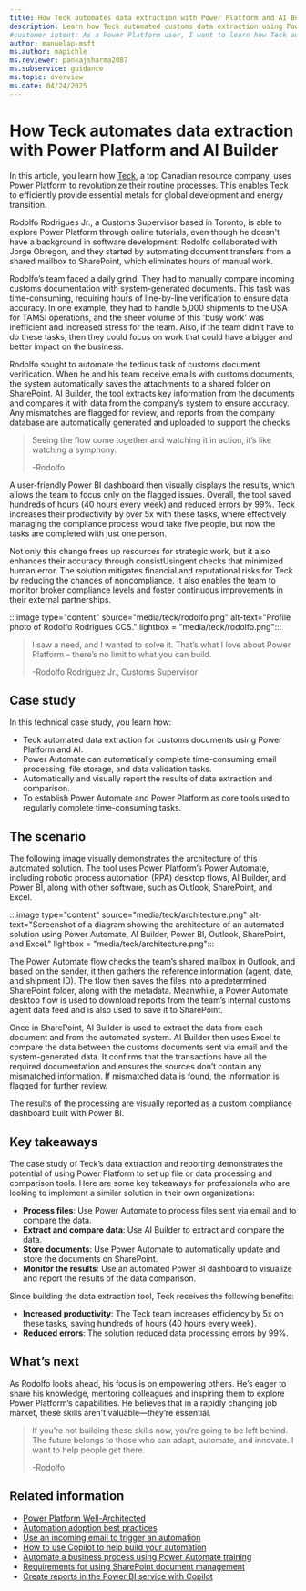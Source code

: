 ```yaml
---
title: How Teck automates data extraction with Power Platform and AI Builder
description: Learn how Teck automated customs data extraction using Power Platform and AI Builder, saving 40 hours weekly and reducing errors by 99%.
#customer intent: As a Power Platform user, I want to learn how Teck automated data extraction using Power Platform and AI Builder so that I can implement similar solutions to save time and reduce errors.
author: manuelap-msft
ms.author: mapichle
ms.reviewer: pankajsharma2087
ms.subservice: guidance
ms.topic: overview
ms.date: 04/24/2025
---
```


# How Teck automates data extraction with Power Platform and AI Builder

In this article, you learn how [Teck](https://www.teck.com/), a top Canadian resource company, uses Power Platform to revolutionize their routine processes. This enables Teck to efficiently provide essential metals for global development and energy transition.

Rodolfo Rodrigues Jr., a Customs Supervisor based in Toronto, is able to explore Power Platform through online tutorials, even though he doesn't have a background in software development. Rodolfo collaborated with Jorge Obregon, and they started by automating document transfers from a shared mailbox to SharePoint, which eliminates hours of manual work.

Rodolfo’s team faced a daily grind. They had to manually compare incoming customs documentation with system-generated documents. This task was time-consuming, requiring hours of line-by-line verification to ensure data accuracy. In one example, they had to handle 5,000 shipments to the USA for TAMSI operations, and the sheer volume of this 'busy work' was inefficient and increased stress for the team. Also, if the team didn’t have to do these tasks, then they could focus on work that could have a bigger and better impact on the business.

Rodolfo sought to automate the tedious task of customs document verification. When he and his team receive emails with customs documents, the system automatically saves the attachments to a shared folder on SharePoint.  AI Builder, the tool extracts key information from the documents and compares it with data from the company’s system to ensure accuracy. Any mismatches are flagged for review, and reports from the company database are automatically generated and uploaded to support the checks.

> Seeing the flow come together and watching it in action, it’s like watching a symphony.
>
> -Rodolfo 

A user-friendly Power BI dashboard then visually displays the results, which allows the team to focus only on the flagged issues. Overall, the tool saved hundreds of hours (40 hours every week) and reduced errors by 99%. Teck increases their productivity by over 5x with these tasks, where effectively managing the compliance process would take five people, but now the tasks are completed with just one person.

Not only this change frees up resources for strategic work, but it also enhances their accuracy through consistUsingent checks that minimized human error. The solution mitigates financial and reputational risks for Teck by reducing the chances of noncompliance. It also enables the team to monitor broker compliance levels and foster continuous improvements in their external partnerships.



:::image type="content" source="media/teck/rodolfo.png" alt-text="Profile photo of Rodolfo Rodrigues CCS." lightbox = "media/teck/rodolfo.png":::

> I saw a need, and I wanted to solve it. That’s what I love about Power Platform – there’s no limit to what you can build.
>  
> -Rodolfo Rodriguez Jr., Customs Supervisor  

## Case study

In this technical case study, you learn how:

- Teck automated data extraction for customs documents using Power Platform and AI.  
- Power Automate can automatically complete time-consuming email processing, file storage, and data validation tasks.  
- Automatically and visually report the results of data extraction and comparison.  
- To establish Power Automate and Power Platform as core tools used to regularly complete time-consuming tasks.  

## The scenario

The following image visually demonstrates the architecture of this automated solution. The tool uses Power Platform’s Power Automate, including robotic process automation (RPA) desktop flows, AI Builder, and Power BI, along with other software, such as Outlook, SharePoint, and Excel.

:::image type="content" source="media/teck/architecture.png" alt-text="Screenshot of a diagram showing the architecture of an automated solution using Power Automate, AI Builder, Power BI, Outlook, SharePoint, and Excel." lightbox = "media/teck/architecture.png":::

The Power Automate flow checks the team’s shared mailbox in Outlook, and based on the sender, it then gathers the reference information (agent, date, and shipment ID). The flow then saves the files into a predetermined SharePoint folder, along with the metadata. Meanwhile, a Power Automate desktop flow is used to download reports from the team’s internal customs agent data feed and is also used to save it to SharePoint.

Once in SharePoint, AI Builder is used to extract the data from each document and from the automated system. AI Builder then uses Excel to compare the data between the customs documents sent via email and the system-generated data. It confirms that the transactions have all the required documentation and ensures the sources don’t contain any mismatched information. If mismatched data is found, the information is flagged for further review.

The results of the processing are visually reported as a custom compliance dashboard built with Power BI. 

## Key takeaways

The case study of Teck’s data extraction and reporting demonstrates the potential of using Power Platform to set up file or data processing and comparison tools. Here are some key takeaways for professionals who are looking to implement a similar solution in their own organizations:

- **Process files**: Use Power Automate to process files sent via email and to compare the data.
- **Extract and compare data**: Use AI Builder to extract and compare the data.
- **Store documents**: Use Power Automate to automatically update and store the documents on SharePoint.
- **Monitor the results**: Use an automated Power BI dashboard to visualize and report the results of the data comparison.

Since building the data extraction tool, Teck receives the following benefits:

- **Increased productivity**: The Teck team increases efficiency by 5x on these tasks, saving hundreds of hours (40 hours every week).
- **Reduced errors**: The solution reduced data processing errors by 99%.

## What’s next

As Rodolfo looks ahead, his focus is on empowering others. He’s eager to share his knowledge, mentoring colleagues and inspiring them to explore Power Platform’s capabilities. He believes that in a rapidly changing job market, these skills aren't valuable—they’re essential.

> If you’re not building these skills now, you’re going to be left behind. The future belongs to those who can adapt, automate, and innovate. I want to help people get there.
>
> -Rodolfo 

## Related information

- [Power Platform Well-Architected](/power-platform/well-architected/)
- [Automation adoption best practices](/power-automate/guidance/automation-coe/overview/)
- [Use an incoming email to trigger an automation](/power-automate/email-overview)
- [How to use Copilot to help build your automation](/power-automate/get-started-with-copilot)
- [Automate a business process using Power Automate training](/training/paths/automate-process-power-automate/)
- [Requirements for using SharePoint document management](/power-platform/admin/sharepoint-document-management-software-requirements)
- [Create reports in the Power BI service with Copilot](/power-bi/create-reports/copilot-create-report-service)